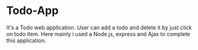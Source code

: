 # Todo-App
It's a Todo web application. User can add a todo and delete it by just click on todo item. Here mainly i used a Node.js, express and Ajax to complete this application.

